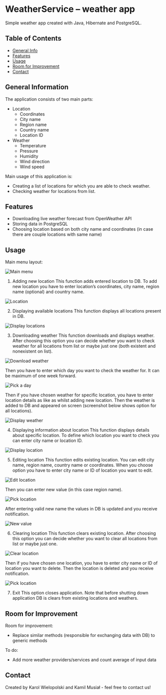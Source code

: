 # WeatherService – weather app
Simple weather app created with Java, Hibernate and PostgreSQL.

## Table of Contents
* [General Info](#general-information)
* [Features](#features)
* [Usage](#usage)
* [Room for Improvement](#room-for-improvement)
* [Contact](#contact)


## General Information
The application consists of two main parts:
* Location
  * Coordinates
  * City name
  * Region name
  * Country name
  * Location ID
* Weather
  * Temperature
  * Pressure
  * Humidity
  * Wind direction
  * Wind speed

Main usage of this application is:
* Creating a list of locations for which you are able to check weather.
* Checking weather for locations from list.


## Features
- Downloading live weather forecast from OpenWeather API
- Storing data in PostgreSQL
- Choosing location based on both city name and coordinates (in case there are couple locations with same name)


## Usage
Main menu layout:

![Main menu](./img/image1.png)
 
1. Adding new location
This function adds entered location to DB. To add new location you have to enter location’s coordinates, city name, region name (optional) and country name.

![Location](./img/image2.png)

2. Displaying available locations
This function displays all locations present in DB.

![Display locations](./img/image3.png)

3. Downloading weather
This function downloads and displays weather. After choosing this option you can decide whether you want to check weather for all locations from list or maybe just one (both existent and nonexistent on list).

![Download weather](./img/image4.png)

Then you have to enter which day you want to check the weather for. It can be maximum of one week forward.

![Pick a day](./img/image5.png)

Then if you have chosen weather for specific location, you have to enter location details as like as whilst adding new location.
Then the weather is added to DB and appeared on screen (screenshot below shows option for all locations).

![Display weather](./img/image6.png)

4. Displaying information about location
This function displays details about specific location. To define which location you want to check you can enter city name or location ID.

![Display location](./img/image7.png)

5. Editing location
This function edits existing location. You can edit city name, region name, country name or coordinates. When you choose option you have to enter city name or ID of location you want to edit.

![Edit location](./img/image8.png)

Then you can enter new value (in this case region name).

![Pick location](./img/image9.png)

After entering valid new name the values in DB is updated and you receive notification.

![New value](./img/image10.png)

6. Clearing location
This function clears existing location. After choosing this option you can decide whether you want to clear all locations from list or maybe just one.

![Clear location](./img/image11.png)

Then if you have chosen one location, you have to enter city name or ID of location you want to delete.
Then the location is deleted and you receive notification.

![Pick location](./img/image12.png)

7. Exit
This option closes application. Note that before shutting down application DB is clears from existing locations and weathers.


## Room for Improvement
Room for improvement:
- Replace similar methods (responsible for exchanging data with DB) to generic methods

To do:
- Add more weather providers/services and count average of input data


## Contact
Created by Karol Wielopolski and Kamil Musiał - feel free to contact us!
